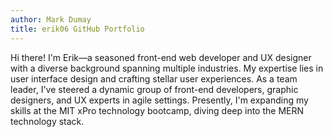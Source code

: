```yaml
---
author: Mark Dumay
title: erik06 GitHub Portfolio
---
```


Hi there! I'm Erik—a seasoned front-end web developer and UX designer with a diverse background spanning multiple industries. My expertise lies in user interface design and crafting stellar user experiences. As a team leader, I've steered a dynamic group of front-end developers, graphic designers, and UX experts in agile settings. Presently, I'm expanding my skills at the MIT xPro technology bootcamp, diving deep into the MERN technology stack.
